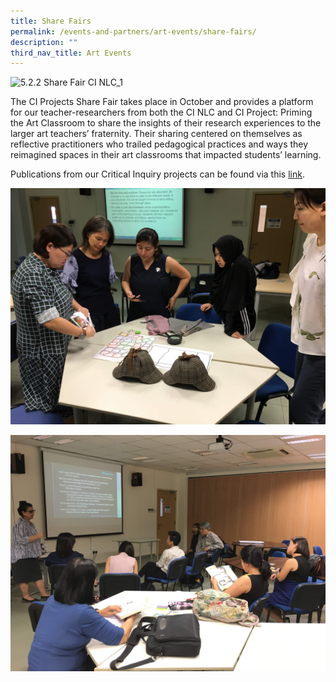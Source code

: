 ```yaml
---
title: Share Fairs
permalink: /events-and-partners/art-events/share-fairs/
description: ""
third_nav_title: Art Events
---
```



![5.2.2 Share Fair CI NLC_1](/images/5-2-2-share-fair-ci-nlc_1.jpg)

The CI Projects Share Fair takes place in October and provides a platform for our teacher-researchers from both the CI NLC and CI Project: Priming the Art Classroom to share the insights of their research experiences to the larger art teachers’ fraternity. Their sharing centered on themselves as reflective practitioners who trailed pedagogical practices and ways they reimagined spaces in their art classrooms that impacted students’ learning.  

Publications from our Critical Inquiry projects can be found via this [link](https://view.joomag.com/critical-inquiry-in-art-education-ii/M0379999001561340476).


![5.2.2 Share Fair CI NLC_2](/images/5-2-2-share-fair-ci-nlc_2.jpg)

![5.2.2 Share Fair CI NLC_3](/images/5-2-2-share-fair-ci-nlc_3.jpg)
